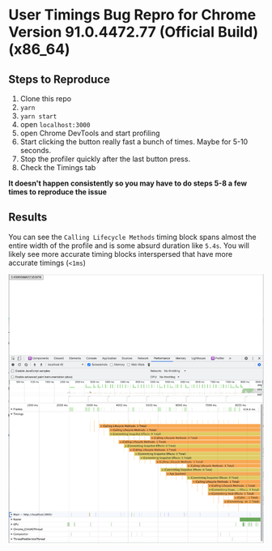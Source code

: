 # User Timings Bug Repro for Chrome Version 91.0.4472.77 (Official Build) (x86_64)

## Steps to Reproduce


1. Clone this repo
2. `yarn`
3. `yarn start`
4. open `localhost:3000`
5. open Chrome DevTools and start profiling
6. Start clicking the button really fast a bunch of times. Maybe for 5-10 seconds.
7. Stop the profiler quickly after the last button press.
8. Check the Timings tab

**It doesn't happen consistently so you may have to do steps 5-8 a few times to reproduce the issue**

## Results

You can see the `Calling Lifecycle Methods` timing block spans almost the entire width of the profile and is some absurd duration like `5.4s`. You will likely see more accurate timing blocks interspersed that have more accurate timings (`<1ms`)

![Screenshot of Results](./screenshot.png)